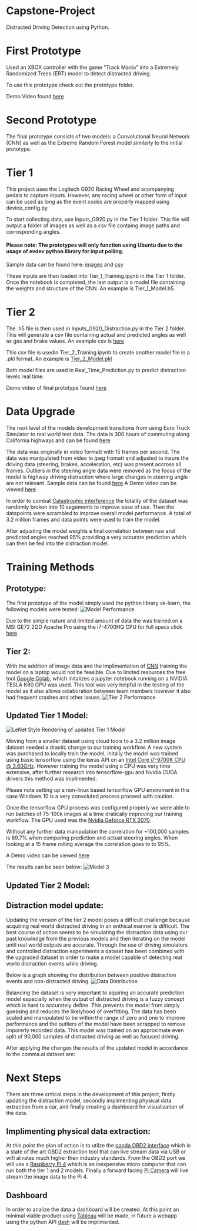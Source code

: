 # Capstone-Project
Distracted Driving Detection using Python.

# First Prototype
Used an XBOX controller with the game "Track Mania" into a Extremely Randomized Trees (ERT) model to detect distracted driving.

To use this prototype check out the prototype folder.

Demo Video found [here](https://drive.google.com/file/d/1J2EZdBJU70OkKv2cZhLlnJ9tYzt1Xt7s/view)

# Second Prototype
The final prototype consists of two models: a Convolutional Neural Network (CNN) as well as the Extreme Random Forest model similarly to the initial prototype.

# Tier 1
This project uses the Logitech G920 Racing Wheel and acompanying pedals to capture inputs. However, any racing wheel or other form of input can be used as long as the event codes are properly mapped using device_config.py.

To start collecting data, use Inputs_G920.py in the Tier 1 folder. This file will output a folder of images as well as a csv file containg image paths and corrosponding angles.

#### Please note: The prototypes will only function using Ubuntu due to the usage of evdev python library for input polling.

Sample data can be found here: [images](https://drive.google.com/file/d/1ZrqJtPqAVVuZAycNJN9hl2rEKFiiJ80-/view) and [csv](https://drive.google.com/file/d/1996maLE5TBk1y27EInuKVQmH3TUtaa3F/view?usp=sharing)

These inputs are then loaded into Tier_1_Training.ipynb in the Tier 1 folder. Once the notebook is completed, the last output is a model file containing the weights and structure of the CNN. An example is Tier_1_Model.h5.

# Tier 2

The .h5 file is then used in Inputs_G920_Distraction.py in the Tier 2 folder. This will generate a csv file containing actual and predicted angles as well as gas and brake values. An example csv is [here](https://drive.google.com/open?id=1r5CpDfeUh8HH-mqdJl6BhRxLJxrpq-4C)

This csv file is usedin Tier_2_Training.ipynb to create another model file in a .pkl format. An example is [Tier_2_Model.pkl](https://drive.google.com/file/d/13EaXiiwL8QkGVRmzWvlR6II9gzFNARvz/view?usp=sharing)

Both model files are used in Real_Time_Prediction.py to predict distraction levels real time.

Demo video of final prototype found [here](https://drive.google.com/open?id=1Q2nekokL9cWF7Bn4HbtTa8DLEzJBVpIU)

# Data Upgrade

The next level of the models development transitions from using Euro Truck Simulator to real world test data. The data is 300 hours of commuting along California highways and can be found [here](https://github.com/commaai/comma2k19) 

The data was originally in video formatt with 15 frames per second. The data was manipulated from video to jpeg fromatt and adjusted to insure the driving data (steering, brakes, acceleration, etc) was present accross all frames. Outliers in the steering angle data were removed as the focus of the model is highway driving distraction where large changes in steering angle are not relevant. 
Sample data can be found [here](https://github.com/Joerg-ffs/Capstone-Project/tree/master/Data%20Upgrade/sample%20data)
A Demo video can be viewed [here](https://www.youtube.com/watch?v=Yc29toeH98M&feature=youtu.be)

In order to combat [Catastrophic interference](https://en.wikipedia.org/wiki/Catastrophic_interference) the totality of the dataset was randomly broken into 10 segements to improve ease of use. Then the datapoints were scrambled to improve overall model performance. A total of 3.2 million frames and data points were used to train the model. 

After adjusting the model weights a final correlation between raw and predicted angles reached 95% providing a very accurate prediction which can then be fed into the distraction model.

# Training Methods

## Prototype:

The first prototype of the model simply used the python library sk-learn, the following models were tested:
![Model Performance](https://github.com/Joerg-ffs/Capstone-Project/blob/master/Prototype/model%20performance.PNG)

Due to the simple nature and limited amount of data the was trained on a MSI GE72 2QD Apache Pro using the i7-4700HQ CPU for full specs click [here](https://www.msi.com/Laptop/GE72-2QD-Apache-Pro)

## Tier 2:

With the addition of image data and the implimentation of [CNN](https://towardsdatascience.com/a-comprehensive-guide-to-convolutional-neural-networks-the-eli5-way-3bd2b1164a53) training the model on a laptop would not be feasible. Due to limited resources the free tool  [Google Colab](https://colab.research.google.com/notebooks/welcome.ipynb#recent=true), which initalizes a jupyter notebook running on a NVIDIA TESLA K80 GPU was used. This tool was very helpful in the testing of the model as it also allows colaboration between team members however it also had frequent crashes and other issues.
![Tier 2 Performance](https://github.com/Joerg-ffs/Capstone-Project/blob/master/Final%20Prototype/Tier%202/model%20performance%202.PNG)

## Updated Tier 1 Model:

![LeNet Style Rendering of updated Tier 1 Model](https://github.com/Joerg-ffs/Capstone-Project/blob/master/Final%20Prototype/Tier%201/NN%20diagram%20LeNet%20style1.PNG)

Moving from a smaller dataset using cloud tools to a 3.2 million image dataset needed a drastic change to our training workflow. A new system was purchased to locally train the model, initally the model was trained using basic tensorflow using the keras API on an [Intel Core i7-9700K CPU @ 3.60GHz](https://ark.intel.com/content/www/us/en/ark/products/186604/intel-core-i7-9700k-processor-12m-cache-up-to-4-90-ghz.html). However training the model using a CPU was very time extensive, after further research into tensorflow-gpu and Nvidia CUDA drivers this method was implimented. 

Please note setting up a non-linux based tensorflow GPU enviroment in this case Windows 10 is a very convoluted process proceed with caution.

Once the tensorflow GPU process was configured properly we were able to run batches of 75-100k images at a time dratically improving our training workflow. The GPU used was the [Nvidia Geforce RTX 2070](https://www.nvidia.com/en-us/geforce/graphics-cards/rtx-2070/). 

Without any further data manipulation the correlation for ~100,000 samples is 89.7% when comparing prediction and actual steering angles. When looking at a 15 frame rolling average the correlation goes to to 95%. 

A Demo video can be viewed [here](https://www.youtube.com/watch?v=Yc29toeH98M&feature=youtu.be)

The results can be seen below:
![Model 3](https://github.com/Joerg-ffs/Capstone-Project/blob/master/Data%20Upgrade/Model%203%20graph.png)

## Updated Tier 2 Model:

## Distraction model update:
Updating the version of the tier 2 model poses a difficult challenge because acquiring real world distracted driving in an enthical manner is difficult. The best course of action seems to be simulating the distraction data using our past knowledge from the previous models and then iterating on the model until real world outputs are accurate. Through the use of driving simulators and controlled distraction experiments a dataset has been combined with the upgraded dataset in order to make a model capable of detecting real world distraction events while driving.

Below is a graph showing the distribution between positive distraction events and non-distracted driving.
![Data Distribution](https://github.com/Joerg-ffs/Capstone-Project/tree/master/Final%20Prototype/Tier%202)

Balancing the dataset is very important to aquiring an accurate prediction model especially when the output of distracted driving is a fuzzy concept which is hard to accurately define. This prevents the model from simply guessing and reduces the likelyhood of overfitting. The data has been scaled and manipulated to be within the range of zero and one to improve performance and the outliers of the model have been scrapped to remove imporerly recorded data. This model was trained on an approximate even split of 90,000 samples of distracted driving as well as focused driving.

After applying the changes the results of the updated model in accordance to the comma.ai dataset are:

# Next Steps

There are three critical steps in the development of this project, firstly updating the distraction model, secondly implimenting  physical data extraction from a car, and finally creating a dashboard for visualization of the data.



## Implimenting physical data extraction:
At this point the plan of action is to utilze the [panda OBD2 interface](https://comma.ai/shop/products/panda-obd-ii-dongle) which is a state of the art OBD2 extraction tool that can live stream data via USB or wifi at rates much higher then industry standards. From the OBD2 port we will use a [Raspberry Pi 4](https://www.raspberrypi.org/products/raspberry-pi-4-model-b/) which is an inexpensive micro computer that can run both the tier 1 and 2 models. Finally a forward facing [Pi Camera](https://www.raspberrypi.org/products/camera-module-v2/) will live stream the image data to the Pi 4. 

## Dashboard

In order to analize the data a dashboard will be created. At this point an minimal viable product using [Tableau](https://www.tableau.com/) will be made, in future a webapp using the python API [dash](https://dash.plot.ly/) will be implimented.

